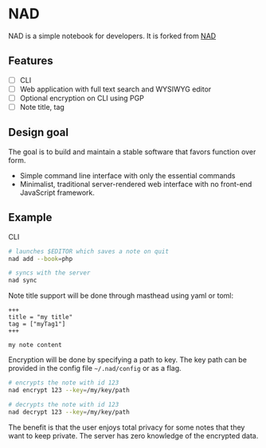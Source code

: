 # NAD

NAD is a simple notebook for developers. It is forked from [NAD](https://github.com/nadproject/nad)

## Features

- [ ] CLI
- [ ] Web application with full text search and WYSIWYG editor
- [ ] Optional encryption on CLI using PGP
- [ ] Note title, tag

## Design goal

The goal is to build and maintain a stable software that favors function over form.

- Simple command line interface with only the essential commands
- Minimalist, traditional server-rendered web interface with no front-end JavaScript framework.

## Example

CLI

```sh
# launches $EDITOR which saves a note on quit
nad add --book=php

# syncs with the server
nad sync
```

Note title support will be done through masthead using yaml or toml:

```
+++
title = "my title"
tag = ["myTag1"]
+++

my note content
```

Encryption will be done by specifying a path to key. The key path can be provided in the config file `~/.nad/config` or as a flag.

```sh
# encrypts the note with id 123
nad encrypt 123 --key=/my/key/path

# decrypts the note with id 123
nad decrypt 123 --key=/my/key/path
```

The benefit is that the user enjoys total privacy for some notes that they want to keep private. The server has zero knowledge of the encrypted data.
